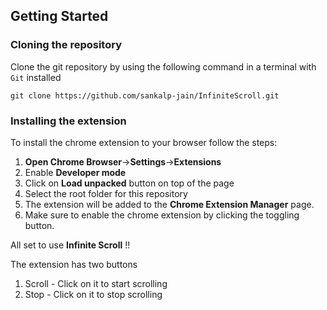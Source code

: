 ## Getting Started
### Cloning the repository
Clone the git repository by using the following command in a terminal with `Git` installed
```
git clone https://github.com/sankalp-jain/InfiniteScroll.git
```
### Installing the extension
To install the chrome extension to your browser follow the steps:
1. **Open Chrome Browser**->**Settings**->**Extensions**
2. Enable **Developer mode** 
3. Click on **Load unpacked** button on top of the page
4. Select the root folder for this repository
5. The extension will be added to the **Chrome Extension Manager** page.
6. Make sure to enable the chrome extension by clicking the toggling button.

All set to use **Infinite Scroll** !!

The extension has two buttons
1) Scroll - Click on it to start scrolling
2) Stop - Click on it to stop scrolling